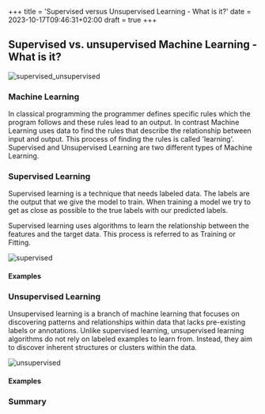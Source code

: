 +++
title = 'Supervised versus Unsupervised Learning - What is it?'
date = 2023-10-17T09:46:31+02:00
draft = true
+++

## Supervised vs. unsupervised Machine Learning - What is it?

![supervised_unsupervised](/images/20231017_supervised_unsupervised/supervised_unsupervised.gif)

### Machine Learning

In classical programming the programmer defines specific rules which the program follows and these rules lead to an output. In contrast Machine Learning uses data to find the rules that describe the relationship between input and output. This process of finding the rules is called 'learning'. Supervised and Unsupervised Learning are two different types of Machine Learning.

### Supervised Learning

Supervised learning is a technique that needs labeled data. The labels are the output that we give the model to train. When training a model we try to get as close as possible to the true labels with our predicted labels.

Supervised learning uses algorithms to learn the relationship between the features and the target data. This process is referred to as Training or Fitting.

![supervised](/images/20231017_supervised_unsupervised/supervised.gif)

#### Examples

### Unsupervised Learning

Unsupervised learning is a branch of machine learning that focuses on discovering patterns and relationships within data that lacks pre-existing labels or annotations. Unlike supervised learning, unsupervised learning algorithms do not rely on labeled examples to learn from. Instead, they aim to discover inherent structures or clusters within the data.

![unsupervised](/images/20231017_supervised_unsupervised/unsupervised.gif)
#### Examples

### Summary
